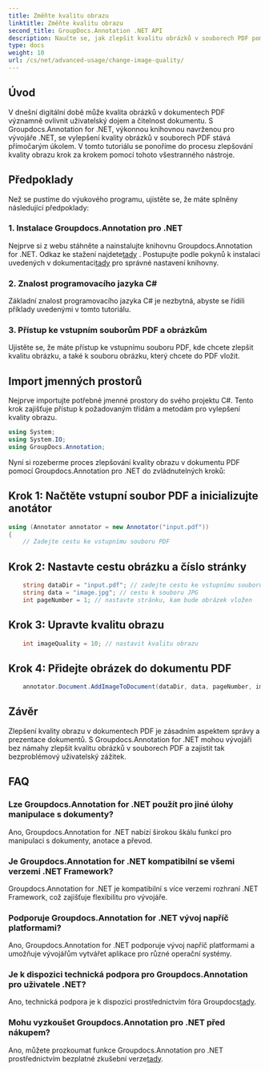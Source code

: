 ```yaml
---
title: Změňte kvalitu obrazu
linktitle: Změňte kvalitu obrazu
second_title: GroupDocs.Annotation .NET API
description: Naučte se, jak zlepšit kvalitu obrázků v souborech PDF pomocí Groupdocs.Annotation pro .NET. Postupujte podle našeho podrobného průvodce.
type: docs
weight: 10
url: /cs/net/advanced-usage/change-image-quality/
---
```

## Úvod
V dnešní digitální době může kvalita obrázků v dokumentech PDF významně ovlivnit uživatelský dojem a čitelnost dokumentu. S Groupdocs.Annotation for .NET, výkonnou knihovnou navrženou pro vývojáře .NET, se vylepšení kvality obrázků v souborech PDF stává přímočarým úkolem. V tomto tutoriálu se ponoříme do procesu zlepšování kvality obrazu krok za krokem pomocí tohoto všestranného nástroje.
## Předpoklady
Než se pustíme do výukového programu, ujistěte se, že máte splněny následující předpoklady:
### 1. Instalace Groupdocs.Annotation pro .NET
 Nejprve si z webu stáhněte a nainstalujte knihovnu Groupdocs.Annotation for .NET. Odkaz ke stažení najdete[tady](https://releases.groupdocs.com/annotation/net/) . Postupujte podle pokynů k instalaci uvedených v dokumentaci[tady](https://reference.groupdocs.com/annotation/net/) pro správné nastavení knihovny.
### 2. Znalost programovacího jazyka C#
Základní znalost programovacího jazyka C# je nezbytná, abyste se řídili příklady uvedenými v tomto tutoriálu.
### 3. Přístup ke vstupním souborům PDF a obrázkům
Ujistěte se, že máte přístup ke vstupnímu souboru PDF, kde chcete zlepšit kvalitu obrázku, a také k souboru obrázku, který chcete do PDF vložit.

## Import jmenných prostorů
Nejprve importujte potřebné jmenné prostory do svého projektu C#. Tento krok zajišťuje přístup k požadovaným třídám a metodám pro vylepšení kvality obrazu.

```csharp
using System;
using System.IO;
using GroupDocs.Annotation;
```

Nyní si rozeberme proces zlepšování kvality obrazu v dokumentu PDF pomocí Groupdocs.Annotation pro .NET do zvládnutelných kroků:
## Krok 1: Načtěte vstupní soubor PDF a inicializujte anotátor
```csharp
using (Annotator annotator = new Annotator("input.pdf"))
{
    // Zadejte cestu ke vstupnímu souboru PDF
```
## Krok 2: Nastavte cestu obrázku a číslo stránky
```csharp
    string dataDir = "input.pdf"; // zadejte cestu ke vstupnímu souboru PDF
    string data = "image.jpg"; // cestu k souboru JPG
    int pageNumber = 1; // nastavte stránku, kam bude obrázek vložen
```
## Krok 3: Upravte kvalitu obrazu
```csharp
    int imageQuality = 10; // nastavit kvalitu obrazu
```
## Krok 4: Přidejte obrázek do dokumentu PDF
```csharp
    annotator.Document.AddImageToDocument(dataDir, data, pageNumber, imageQuality);
```

## Závěr
Zlepšení kvality obrazu v dokumentech PDF je zásadním aspektem správy a prezentace dokumentů. S Groupdocs.Annotation for .NET mohou vývojáři bez námahy zlepšit kvalitu obrázků v souborech PDF a zajistit tak bezproblémový uživatelský zážitek.
## FAQ
### Lze Groupdocs.Annotation for .NET použít pro jiné úlohy manipulace s dokumenty?
Ano, Groupdocs.Annotation for .NET nabízí širokou škálu funkcí pro manipulaci s dokumenty, anotace a převod.
### Je Groupdocs.Annotation for .NET kompatibilní se všemi verzemi .NET Framework?
Groupdocs.Annotation for .NET je kompatibilní s více verzemi rozhraní .NET Framework, což zajišťuje flexibilitu pro vývojáře.
### Podporuje Groupdocs.Annotation for .NET vývoj napříč platformami?
Ano, Groupdocs.Annotation for .NET podporuje vývoj napříč platformami a umožňuje vývojářům vytvářet aplikace pro různé operační systémy.
### Je k dispozici technická podpora pro Groupdocs.Annotation pro uživatele .NET?
 Ano, technická podpora je k dispozici prostřednictvím fóra Groupdocs[tady](https://forum.groupdocs.com/c/annotation/10).
### Mohu vyzkoušet Groupdocs.Annotation pro .NET před nákupem?
 Ano, můžete prozkoumat funkce Groupdocs.Annotation pro .NET prostřednictvím bezplatné zkušební verze[tady](https://releases.groupdocs.com/).